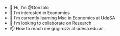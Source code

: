 - 👋 Hi, I’m @Gonzalo
- 👀 I’m interested in Economics
- 🌱 I’m currently learning Msc in Economics at UdeSA
- 💞️ I’m looking to collaborate on Research
- 📫 How to reach me grigirozzi at udesa.edu.ar

